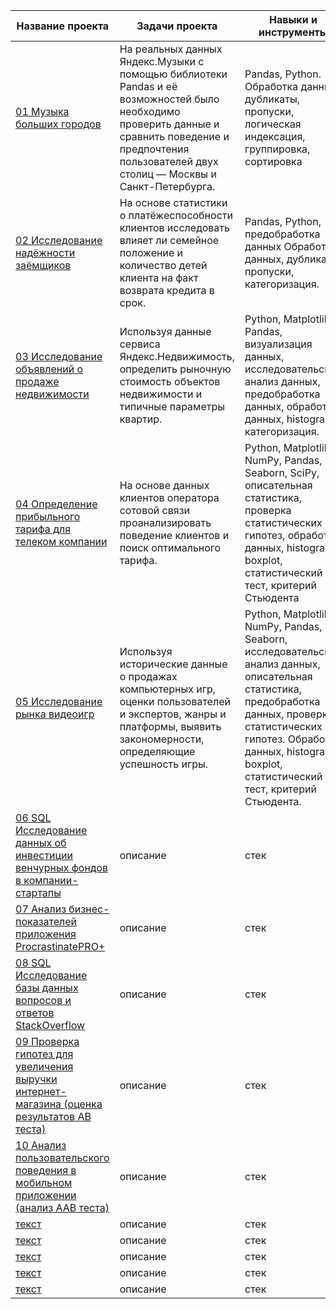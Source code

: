 | Название проекта | Задачи проекта | Навыки и инструменты |
| ---------------- |----------------| ---------------------|
| [01 Музыка больших городов](https://github.com/denis-shumsky/yandex_practicum_data_analyst/tree/main/01%20Музыка%20больших%20городов) | На реальных данных Яндекс.Музыки c помощью библиотеки Pandas и её возможностей было необходимо проверить данные и сравнить поведение и предпочтения пользователей двух столиц — Москвы и Санкт-Петербурга. | Pandas, Python. Обработка данных, дубликаты, пропуски, логическая индексация, группировка, сортировка |
| [02 Исследование надёжности заёмщиков](https://github.com/denis-shumsky/yandex_practicum_data_analyst/tree/main/02%20Исследование%20надёжности%20заёмщиков) | На основе статистики о платёжеспособности клиентов исследовать влияет ли семейное положение и количество детей клиента на факт возврата кредита в срок. | Pandas, Python, предобработка данных Обработка данных, дубликаты, пропуски, категоризация. |
| [03 Исследование объявлений о продаже недвижимости](https://github.com/denis-shumsky/yandex_practicum_data_analyst/tree/main/03%20Исследование%20объявлений%20о%20продаже%20недвижимости) | Используя данные сервиса Яндекс.Недвижимость, определить рыночную стоимость объектов недвижимости и типичные параметры квартир. | Python, Matplotlib, Pandas, визуализация данных, исследовательский анализ данных, предобработка данных, обработка данных, histogram, категоризация. |
| [04 Определение прибыльного тарифа для телеком компании](https://github.com/denis-shumsky/yandex_practicum_data_analyst/tree/main/04%20Определение%20прибыльного%20тарифа%20для%20телеком%20компании) | На основе данных клиентов оператора сотовой связи проанализировать поведение клиентов и поиск оптимального тарифа. | Python, Matplotlib, NumPy, Pandas, Seaborn, SciPy, описательная статистика, проверка статистических гипотез, обработка данных, histogram, boxplot, статистический тест, критерий Стьюдента |
| [05 Исследование рынка видеоигр](https://github.com/denis-shumsky/yandex_practicum_data_analyst/tree/main/05%20Исследование%20рынка%20видеоигр) |Используя исторические данные о продажах компьютерных игр, оценки пользователей и экспертов, жанры и платформы, выявить закономерности, определяющие успешность игры. | Python, Matplotlib, NumPy, Pandas, Seaborn, исследовательский анализ данных, описательная статистика, предобработка данных, проверка статистических гипотез. Обработка данных, histogram, boxplot, статистический тест, критерий Стьюдента. |
| [06 SQL Исследование данных об инвестиции венчурных фондов в компании-стартапы](ссылка) | описание | стек |
| [07 Анализ бизнес-показателей приложения ProcrastinatePRO+](ссылка) | описание | стек |
| [08 SQL Исследование базы данных вопросов и ответов StackOverflow](ссылка) | описание | стек |
| [09 Проверка гипотез для увеличения выручки интернет-магазина (оценка результатов AB теста)](ссылка) | описание | стек |
| [10 Анализ пользовательского поведения в мобильном приложении (анализ ААВ теста)](ссылка) | описание | стек |
| [текст](ссылка) | описание | стек |
| [текст](ссылка) | описание | стек |
| [текст](ссылка) | описание | стек |
| [текст](ссылка) | описание | стек |
| [текст](ссылка) | описание | стек |
